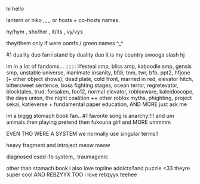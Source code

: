 hi hello

lantern or niko ,,,,, or hosts + co-hosts names.

hy/hym , shx/hxr , it/its , vy/vys

they/them only if were oomfs / green names ^_^

#1 duality duo fan i stand by duality duo it is my country awooga slash hj

im in a lot of fandoms... :::::::
lifesteal smp, bliss smp, kaboodle smp, gensis smp, unstable universe, inanimate insanity, bfdi, tnm, twr, bfb, ppt2, hfjone (+ other object shows), dead plate, cold front, married in red, elevator hitch, bittersweet sentence, boss fighting stages, ocean terror, regretevator, blocktales, trud, forsaken, foo12, normal elevator, robloxware, kaleidoscope, the days union, the night coalition ++ other roblox myths, phighting, project sekai, katieverse + fundamental paper education, AND MORE just ask me

im a biggg stomach book fan.. #1 favorite song is anarchy!!!! and um animals.then playing pretend then fukouna girl and MORE ummmm

EVEN THO WERE A SYSTEM we normally use singular terms!!

heavy fragment and introject meow meow

diagnosed osdd-1b system,, traumagenic

other than stomach book i also love topline addicts!!and puzzle <33 theyre super cool AND REBZYYX TOO i love rebzyyx teehee
